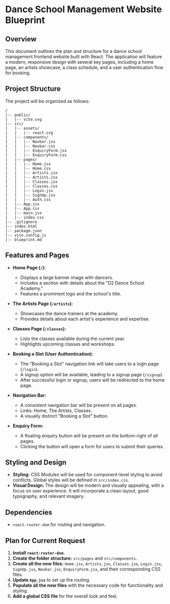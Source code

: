 
# Dance School Management Website Blueprint

## Overview

This document outlines the plan and structure for a dance school management frontend website built with React. The application will feature a modern, responsive design with several key pages, including a home page, an artists showcase, a class schedule, and a user authentication flow for booking.

## Project Structure

The project will be organized as follows:

```
/
|-- public/
|   |-- vite.svg
|-- src/
|   |-- assets/
|   |   |-- react.svg
|   |-- components/
|   |   |-- Navbar.jsx
|   |   |-- Navbar.css
|   |   |-- EnquiryForm.jsx
|   |   |-- EnquiryForm.css
|   |-- pages/
|   |   |-- Home.jsx
|   |   |-- Home.css
|   |   |-- Artists.jsx
|   |   |-- Artists.css
|   |   |-- Classes.jsx
|   |   |-- Classes.css
|   |   |-- Login.jsx
|   |   |-- SignUp.jsx
|   |   |-- Auth.css
|   |-- App.jsx
|   |-- App.css
|   |-- main.jsx
|   |-- index.css
|-- .gitignore
|-- index.html
|-- package.json
|-- vite.config.js
|-- blueprint.md
```

## Features and Pages

*   **Home Page (`/`):**
    *   Displays a large banner image with dancers.
    *   Includes a section with details about the "D2 Dance School Academy."
    *   Features a prominent logo and the school's title.

*   **The Artists Page (`/artists`):**
    *   Showcases the dance trainers at the academy.
    *   Provides details about each artist's experience and expertise.

*   **Classes Page (`/classes`):**
    *   Lists the classes available during the current year.
    *   Highlights upcoming classes and workshops.

*   **Booking a Slot (User Authentication):**
    *   The "Booking a Slot" navigation link will take users to a login page (`/login`).
    *   A signup option will be available, leading to a signup page (`/signup`).
    *   After successful login or signup, users will be redirected to the home page.

*   **Navigation Bar:**
    *   A consistent navigation bar will be present on all pages.
    *   Links: Home, The Artists, Classes.
    *   A visually distinct "Booking a Slot" button.

*   **Enquiry Form:**
    *   A floating enquiry button will be present on the bottom-right of all pages.
    *   Clicking the button will open a form for users to submit their queries.

## Styling and Design

*   **Styling:** CSS Modules will be used for component-level styling to avoid conflicts. Global styles will be defined in `src/index.css`.
*   **Visual Design:** The design will be modern and visually appealing, with a focus on user experience. It will incorporate a clean layout, good typography, and relevant imagery.

## Dependencies

*   `react-router-dom` for routing and navigation.

## Plan for Current Request

1.  **Install `react-router-dom`.**
2.  **Create the folder structure:** `src/pages` and `src/components`.
3.  **Create all the new files:** `Home.jsx`, `Artists.jsx`, `Classes.jsx`, `Login.jsx`, `SignUp.jsx`, `Navbar.jsx`, `EnquiryForm.jsx`, and their corresponding CSS files.
4.  **Update `App.jsx`** to set up the routing.
5.  **Populate all the new files** with the necessary code for functionality and styling.
6.  **Add a global CSS file** for the overall look and feel.
